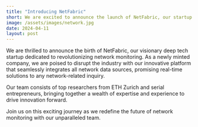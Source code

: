 ```yaml
---
title: "Introducing NetFabric"
short: We are excited to announce the launch of NetFabric, our startup to revolutionize network monitoring.
image: /assets/images/network.jpg
date: 2024-04-11
layout: post
---
```


We are thrilled to announce the birth of NetFabric, our visionary deep tech startup dedicated to revolutionizing network monitoring. As a newly minted company, we are poised to disrupt the industry with our innovative platform that seamlessly integrates all network data sources, promising real-time solutions to any network-related inquiry.

Our team consists of top researchers from ETH Zurich and serial entrepreneurs, bringing together a wealth of expertise and experience to drive innovation forward.

Join us on this exciting journey as we redefine the future of network monitoring with our unparalleled team.

